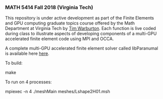 
### MATH 5414 Fall 2018 (Virginia Tech)

This repository is under active development as part of the Finite Elements and GPU computing graduate topics course offered by the Math Department at Virginia Tech by [Tim Warburton](http://www.paranumal.com). Each function is live coded during class to illustrate aspects of developing components of a multi-GPU accelerated finite element code using MPI and OCCA.

A complete multi-GPU accelerated finite element solver called libParanumal is available here [here](https://github.com/paranumal/libparanumal).

To build:

make

To run on 4 processes:

mpiexec -n 4 ./meshMain meshes/Lshape2H01.msh
